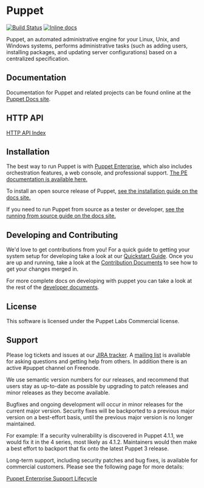 Puppet
======

[![Build Status](https://travis-ci.org/puppetlabs/puppet.png?branch=master)](https://travis-ci.org/puppetlabs/puppet)
[![Inline docs](http://inch-pages.github.io/github/puppetlabs/puppet.png)](http://inch-pages.github.io/github/puppetlabs/puppet)

Puppet, an automated administrative engine for your Linux, Unix, and Windows systems, performs
administrative tasks (such as adding users, installing packages, and updating server
configurations) based on a centralized specification.

Documentation
-------------

Documentation for Puppet and related projects can be found online at the
[Puppet Docs site](http://docs.puppetlabs.com).

HTTP API
--------
[HTTP API Index](api/docs/http_api_index.md)

Installation
------------

The best way to run Puppet is with [Puppet Enterprise](http://puppetlabs.com/puppet/puppet-enterprise),
which also includes orchestration features, a web console, and professional support.
[The PE documentation is available here.](http://docs.puppetlabs.com/pe/latest)

To install an open source release of Puppet,
[see the installation guide on the docs site.](http://docs.puppetlabs.com/guides/installation.html)

If you need to run Puppet from source as a tester or developer,
[see the running from source guide on the docs site.](http://docs.puppetlabs.com/guides/from_source.html)

Developing and Contributing
------

We'd love to get contributions from you! For a quick guide to getting your
system setup for developing take a look at our [Quickstart
Guide](docs/quickstart.md). Once you are up and running, take a look at the
[Contribution Documents](CONTRIBUTING.md) to see how to get your changes merged
in.

For more complete docs on developing with puppet you can take a look at the
rest of the [developer documents](docs/index.md).

License
-------

This software is licensed under the Puppet Labs Commercial license.

Support
-------

Please log tickets and issues at our [JIRA tracker](http://tickets.puppetlabs.com).  A [mailing
list](https://groups.google.com/forum/?fromgroups#!forum/puppet-users) is
available for asking questions and getting help from others. In addition there
is an active #puppet channel on Freenode.

We use semantic version numbers for our releases, and recommend that users stay
as up-to-date as possible by upgrading to patch releases and minor releases as
they become available.

Bugfixes and ongoing development will occur in minor releases for the current
major version. Security fixes will be backported to a previous major version on
a best-effort basis, until the previous major version is no longer maintained.


For example: If a security vulnerability is discovered in Puppet 4.1.1, we
would fix it in the 4 series, most likely as 4.1.2. Maintainers would then make
a best effort to backport that fix onto the latest Puppet 3 release.

Long-term support, including security patches and bug fixes, is available for
commercial customers. Please see the following page for more details:

[Puppet Enterprise Support Lifecycle](http://puppetlabs.com/misc/puppet-enterprise-lifecycle)

